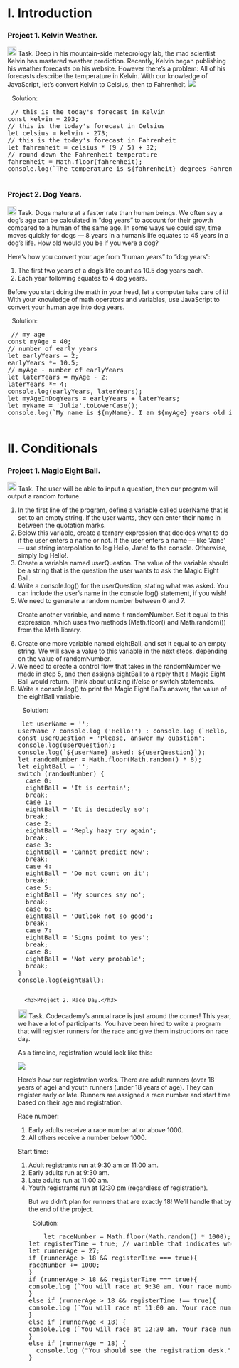 <div align=left>
  <h1>I. Introduction</h1>
  </div>
 <div align=left>
  <h3>Project 1. Kelvin Weather.</h3>
  <p>
    <img src="https://cdn-icons-png.flaticon.com/512/3524/3524335.png" width=20 heigh=20>
    Task. Deep in his mountain-side meteorology lab, the mad scientist Kelvin has mastered weather prediction.
Recently, Kelvin began publishing his weather forecasts on his website. However there’s a problem: All of his forecasts describe the temperature in Kelvin.
With our knowledge of JavaScript, let’s convert Kelvin to Celsius, then to Fahrenheit.
<img src="https://content.codecademy.com/projects/introduction-to-javascript/learn-javascript-introduction/kelvin-weather/Kelvin%20Thermometers.svg">  
 <p>
   <img src="https://cdn-icons-png.flaticon.com/128/556/556690.png" width=10 heigh=10>Solution:</p> 
  <div class="highlight highlight-source-sql notranslate position-relative overflow-auto" dir=auto>
    <pre>
 // this is the today's forecast in Kelvin
const kelvin = 293;
// this is the today's forecast in Celsius
let celsius = kelvin - 273;
// this is the today's forecast in Fahrenheit
let fahrenheit = celsius * (9 / 5) + 32;
// round down the Fahrenheit temperature
fahrenheit = Math.floor(fahrenheit);
console.log(`The temperature is ${fahrenheit} degrees Fahrenheit.`);
    </pre>
  </div>

  <div align=left>
  <h3>Project 2. Dog Years.</h3>
  <p>
    <img src="https://cdn-icons-png.flaticon.com/512/3524/3524335.png" width=20 heigh=20>
    Task. Dogs mature at a faster rate than human beings. We often say a dog’s age can be calculated in “dog years” to account for their growth compared to a human of the same age. In some ways we could say, time moves quickly for dogs — 8 years in a human’s life equates to 45 years in a dog’s life. How old would you be if you were a dog?
    <p>Here’s how you convert your age from “human years” to “dog years”:</p>
<ol>
  <li>The first two years of a dog’s life count as 10.5 dog years each.</li>
  <li>Each year following equates to 4 dog years.</li>
    </ol>
<p>Before you start doing the math in your head, let a computer take care of it! With your knowledge of math operators and variables, use JavaScript to convert your human age into dog years.</p>
   <img src="https://cdn-icons-png.flaticon.com/128/556/556690.png" width=10 heigh=10>Solution:</p> 
  <div class="highlight highlight-source-sql notranslate position-relative overflow-auto" dir=auto>
    <pre>
 // my age
const myAge = 40;
// number of early years
let earlyYears = 2;
earlyYears *= 10.5;
// myAge - number of earlyYears
let laterYears = myAge - 2;
laterYears *= 4;
console.log(earlyYears, laterYears);
let myAgeInDogYears = earlyYears + laterYears;
let myName = 'Julia'.toLowerCase();
console.log(`My name is ${myName}. I am ${myAge} years old in human years which is ${myAgeInDogYears} years old in dog years.`);
    </pre>
  </div>
  
  <div align=left>
  <h1>II. Conditionals</h1>
  </div>
 <div align=left>
  <h3>Project 1. Magic Eight Ball.</h3>
  <p>
    <img src="https://cdn-icons-png.flaticon.com/512/3524/3524335.png" width=20 heigh=20>
    Task. The user will be able to input a question, then our program will output a random fortune.
    <ol>
      <li>In the first line of the program, define a variable called userName that is set to an empty string. If the user wants, they can enter their name in between the quotation marks.</li>
      <li>Below this variable, create a ternary expression that decides what to do if the user enters a name or not. If the user enters a name — like 'Jane' — use string interpolation to log Hello, Jane! to the console. Otherwise, simply log Hello!.</li>
      <li>Create a variable named userQuestion. The value of the variable should be a string that is the question the user wants to ask the Magic Eight Ball.</li>
      <li>Write a console.log() for the userQuestion, stating what was asked. You can include the user’s name in the console.log() statement, if you wish!</li>
      <li>We need to generate a random number between 0 and 7.

Create another variable, and name it randomNumber. Set it equal to this expression, which uses two methods (Math.floor() and Math.random()) from the Math library.</li>
      <li>Create one more variable named eightBall, and set it equal to an empty string. We will save a value to this variable in the next steps, depending on the value of randomNumber.</li>
      <li>We need to create a control flow that takes in the randomNumber we made in step 5, and then assigns eightBall to a reply that a Magic Eight Ball would return. Think about utilizing if/else or switch statements.</li>
      <li>
Write a console.log() to print the Magic Eight Ball’s answer, the value of the eightBall variable.</li>
 <p>
   <img src="https://cdn-icons-png.flaticon.com/128/556/556690.png" width=10 heigh=10>Solution:</p> 
  <div class="highlight highlight-source-sql notranslate position-relative overflow-auto" dir=auto>
    <pre>
 let userName = '';
userName ? console.log ('Hello!') : console.log (`Hello, ${userName}!`);
const userQuestion = 'Please, answer my quastion';
console.log(userQuestion);
console.log(`${userName} asked: ${userQuestion}`);
let randomNumber = Math.floor(Math.random() * 8);
let eightBall = '';
switch (randomNumber) {
  case 0:
  eightBall = 'It is certain';
  break;
  case 1:
  eightBall = 'It is decidedly so';
  break;
  case 2:
  eightBall = 'Reply hazy try again';
  break;
  case 3:
  eightBall = 'Cannot predict now';
  break;
  case 4:
  eightBall = 'Do not count on it';
  break;
  case 5:
  eightBall = 'My sources say no';
  break;
  case 6:
  eightBall = 'Outlook not so good';
  break;
  case 7:
  eightBall = 'Signs point to yes';
  break;
  case 8:
  eightBall = 'Not very probable';
  break;
}
console.log(eightBall);
    </pre>
  </div>
      
      <h3>Project 2. Race Day.</h3>
  <p>
    <img src="https://cdn-icons-png.flaticon.com/512/3524/3524335.png" width=20 heigh=20>
    Task. Codecademy’s annual race is just around the corner! This year, we have a lot of participants. You have been hired to write a program that will register runners for the race and give them instructions on race day.
      <p>As a timeline, registration would look like this:</p>
      <img src="https://content.codecademy.com/projects/introduction-to-javascript/learn-javascript-control-flow/race-day/raceday-timeline.svg">
     <p>Here’s how our registration works. There are adult runners (over 18 years of age) and youth runners (under 18 years of age). They can register early or late. Runners are assigned a race number and start time based on their age and registration.</p>
      <p>Race number:</p>
      <ol>
        <li>Early adults receive a race number at or above 1000.</li>
        <li>All others receive a number below 1000.</li>
      </ol>
      <p>Start time:</p>
      <ol>
        <li>Adult registrants run at 9:30 am or 11:00 am.</li>
        <li>Early adults run at 9:30 am.</li>
        <li>Late adults run at 11:00 am.</li>
        <li>Youth registrants run at 12:30 pm (regardless of registration).</li>
<p>But we didn’t plan for runners that are exactly 18! We’ll handle that by the end of the project.</p>
   <img src="https://cdn-icons-png.flaticon.com/128/556/556690.png" width=10 heigh=10>Solution:</p> 
  <div class="highlight highlight-source-sql notranslate position-relative overflow-auto" dir=auto>
    <pre>
    let raceNumber = Math.floor(Math.random() * 1000);
let registerTime = true; // variable that indicates whether a runner registered early or not. Early - true, later - false.
let runnerAge = 27;
if (runnerAge > 18 && registerTime === true){
raceNumber += 1000;
}
if (runnerAge > 18 && registerTime === true){
console.log (`You will race at 9:30 am. Your race number ${raceNumber}`);
}
else if (runnerAge > 18 && registerTime !== true){
console.log (`You will race at 11:00 am. Your race number ${raceNumber}`);
}
else if (runnerAge < 18) {
console.log (`You will race at 12:30 am. Your race number ${raceNumber}`);
}
else if (runnerAge = 18) {
  console.log ("You should see the registration desk.");
}
    </pre>
      </div>
